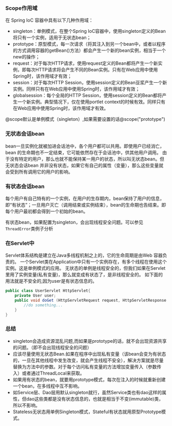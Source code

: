 ### Scope作用域
在 Spring IoC 容器中具有以下几种作用域：

- singleton：单例模式，在整个Spring IoC容器中，使用singleton定义的Bean将只有一个实例，适用于无状态bean；
- prototype：原型模式，每一次请求（将其注入到另一个bean中，或者以程序的方式调用容器的getBean()方法）都会产生一个新的bean实例，相当于一个new的操作；
- request：对于每次HTTP请求，使用request定义的Bean都将产生一个新实例，即每次HTTP请求将会产生不同的Bean实例。只有在Web应用中使用Spring时，该作用域才有效；
- session：对于每次HTTP Session，使用session定义的Bean豆浆产生一个新实例。同样只有在Web应用中使用Spring时，该作用域才有效；
- globalsession：每个全局的HTTP Session，使用session定义的Bean都将产生一个新实例。典型情况下，仅在使用portlet context的时候有效。同样只有在Web应用中使用Spring时，该作用域才有效。

@scope默认是单例模式（singleton）,如果需要设置的话@scope("prototype")

### 无状态会话bean
bean一旦实例化就被加进会话池中，各个用户都可以共用。即使用户已经消亡，bean 的生命期也不一定结束，它可能依然存在于会话池中，供其他用户调用。
由于没有特定的用户，那么也就不能保持某一用户的状态，所以叫无状态bean。但无状态会话bean 并非没有状态，如果它有自己的属性（变量），那么这些变量就会受到所有调用它的用户的影响。

### 有状态会话bean
每个用户有自己特有的一个实例，在用户的生存期内，bean保持了用户的信息，即“有状态”；一旦用户灭亡（调用结束或实例结束），bean的生命期也告结束。即每个用户最初都会得到一个初始的bean。

有状态bean，如果配置为singleton，会出现线程安全问题。可以参见```ThreadError```类例子分析

### 在Servlet中
Servlet体系结构是建立在Java多线程机制之上的，它的生命周期是由Web 容器负责的。
一个Servlet类在Application中只有一个实例存在，有多个线程在使用这个实例。这是单例模式的应用。
无状态的单例是线程安全的，但我们如果在Servlet里用了实例变量(私有变量)，那么就变成有状态了，是非线程安全的。
如下面的用法就是不安全的,因为user是有状态信息的。
```java
public class UserServlet HttpServlet{     
    private User user;   
    public void doGet (HttpServletRequest request, HttpServletResponse response)throws ServletException, IOException{  
        //do something...  
    }  
} 
```

### 总结
- singleton会造成资源混乱问题,而如果是prototype的话，就不会出现资源共享的问题。（即不会出现线程安全的问题）
- 应该尽量使用无状态Bean.如果在程序中出现私有变量（该bean会变为有状态的，一旦在其他线程中发生改变，就会产生线程不安全），解决方案就是尽量替换为方法中的参数。对于每个访问私有变量的方法增加变量传入（参数传入）或者通过ThreadLocal来获取。
- 如果用有状态的bean，就要用prototype模式，每次在注入的时候就重新创建一个bean，在多线程中互不影响。
- 如Service层、Dao层用默认singleton就行，虽然Service类也有dao这样的属性，但dao这些类都是没有状态信息的，也就是相当于不变(immutable)类，所以不影响。
- Stateless无状态用单例Singleton模式，Stateful有状态就用原型Prototype模式。